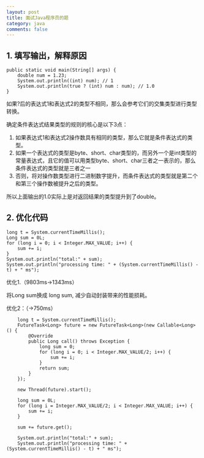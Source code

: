 ```yaml
---
layout: post
title: 面试Java程序员的题
category: java
comments: false
---
```

## 1. 填写输出，解释原因

    public static void main(String[] args) {
        double num = 1.23;
        System.out.println((int) num); // 1
        System.out.println(true ? (int) num : num); // 1.0
    }

如果?后的表达式1和表达式2的类型不相同，那么会参考它们的交集类型进行类型转换。

确定条件表达式结果类型的规则的核心是以下3点：

1. 如果表达式1和表达式2操作数具有相同的类型，那么它就是条件表达式的类型。
2. 如果一个表达式的类型是byte、short、char类型的，而另外一个是int类型的常量表达式，且它的值可以用类型byte、short、char三者之一表示的，那么条件表达式的类型就是三者之一
3. 否则，将对操作数类型进行二进制数字提升，而条件表达式的类型就是第二个和第三个操作数被提升之后的类型。

所以上面输出的1.0实际上是对返回结果的类型提升到了double。

## 2. 优化代码
    
    long t = System.currentTimeMillis();
    Long sum = 0L;
    for (long i = 0; i < Integer.MAX_VALUE; i++) {
        sum += i;
    }
    System.out.println("total:" + sum);
    System.out.println("processing time: " + (System.currentTimeMillis() - t) + " ms");

优化1.（9803ms->1343ms）

将Long sum换成 long sum, 减少自动封装带来的性能损耗。

优化2：（->750ms）

        long t = System.currentTimeMillis();
        FutureTask<Long> future = new FutureTask<Long>(new Callable<Long>() {
            @Override
            public Long call() throws Exception {
                long sum = 0;
                for (long i = 0; i < Integer.MAX_VALUE/2; i++) {
                    sum += i;
                }
                return sum;
            }
        });

        new Thread(future).start();
        
        long sum = 0L;
        for (long i = Integer.MAX_VALUE/2; i < Integer.MAX_VALUE; i++) {
            sum += i;
        }
        
        sum += future.get();
        
        System.out.println("total:" + sum);
        System.out.println("processing time: " + (System.currentTimeMillis() - t) + " ms");